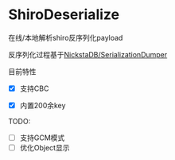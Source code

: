 # ShiroDeserialize
在线/本地解析shiro反序列化payload

反序列化过程基于[NickstaDB/SerializationDumper](https://github.com/NickstaDB/SerializationDumper)

目前特性
- [x] 支持CBC
- [x] 内置200余key


TODO:

- [ ] 支持GCM模式
- [ ] 优化Object显示
